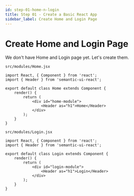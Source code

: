 ```yaml
---
id: step-01-home-n-login
title: Step 01 - Create a Basic React App
sidebar_label: Create Home and Login Page
---
```


# Create Home and Login Page

We don't have Home and Login page yet. Let's create them.

`src/modules/Home.jsx`
```
import React, { Component } from 'react';
import { Header } from 'semantic-ui-react';

export default class Home extends Component {
    render() {
        return (
            <div id="home-module">
                <Header as="h1">Home</Header>
            </div>
        );
    }
}
```

`src/modules/Login.jsx`
```
import React, { Component } from 'react';
import { Header } from 'semantic-ui-react';

export default class Login extends Component {
    render() {
        return (
            <div id="login-module">
                <Header as="h1">Login</Header>
            </div>
        );
    }
}
```
